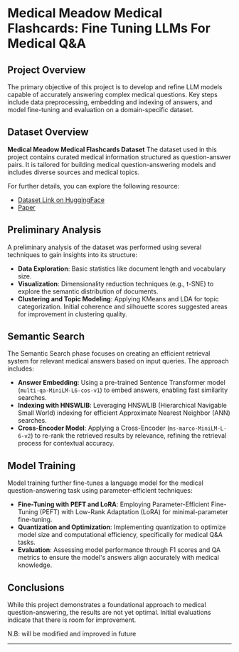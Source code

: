 # Medical Meadow Medical Flashcards: Fine Tuning LLMs For Medical Q&A

## Project Overview

The primary objective of this project is to develop and refine LLM models capable of accurately answering complex medical questions. Key steps include data preprocessing, embedding and indexing of answers, and model fine-tuning and evaluation on a domain-specific dataset.

## Dataset Overview

**Medical Meadow Medical Flashcards Dataset**
The dataset used in this project contains curated medical information structured as question-answer pairs. It is tailored for building medical question-answering models and includes diverse sources and medical topics. 

For further details, you can explore the following resource:
- [Dataset Link on HuggingFace](https://huggingface.co/datasets/medalpaca/medical_meadow_medical_flashcards)
- [Paper](https://arxiv.org/pdf/2304.08247)

## Preliminary Analysis

A preliminary analysis of the dataset was performed using several techniques to gain insights into its structure:

- **Data Exploration**: Basic statistics like document length and vocabulary size.
- **Visualization**: Dimensionality reduction techniques (e.g., t-SNE) to explore the semantic distribution of documents.
- **Clustering and Topic Modeling**: Applying KMeans and LDA for topic categorization. Initial coherence and silhouette scores suggested areas for improvement in clustering quality.

## Semantic Search

The Semantic Search phase focuses on creating an efficient retrieval system for relevant medical answers based on input queries. The approach includes:

- **Answer Embedding**: Using a pre-trained Sentence Transformer model (`multi-qa-MiniLM-L6-cos-v1`) to embed answers, enabling fast similarity searches.
- **Indexing with HNSWLIB**: Leveraging HNSWLIB (Hierarchical Navigable Small World) indexing for efficient Approximate Nearest Neighbor (ANN) searches.
- **Cross-Encoder Model**: Applying a Cross-Encoder (`ms-marco-MiniLM-L-6-v2`) to re-rank the retrieved results by relevance, refining the retrieval process for contextual accuracy.

## Model Training

Model training further fine-tunes a language model for the medical question-answering task using parameter-efficient techniques:

- **Fine-Tuning with PEFT and LoRA**: Employing Parameter-Efficient Fine-Tuning (PEFT) with Low-Rank Adaptation (LoRA) for minimal-parameter fine-tuning.
- **Quantization and Optimization**: Implementing quantization to optimize model size and computational efficiency, specifically for medical Q&A tasks.
- **Evaluation**: Assessing model performance through F1 scores and QA metrics to ensure the model's answers align accurately with medical knowledge.

## Conclusions

While this project demonstrates a foundational approach to medical question-answering, the results are not yet optimal. Initial evaluations indicate that there is room for improvement.

N.B: will be modified and improved in future


---
